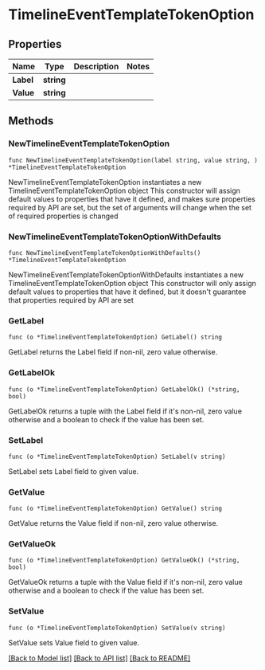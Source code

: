 # TimelineEventTemplateTokenOption

## Properties

Name | Type | Description | Notes
------------ | ------------- | ------------- | -------------
**Label** | **string** |  | 
**Value** | **string** |  | 

## Methods

### NewTimelineEventTemplateTokenOption

`func NewTimelineEventTemplateTokenOption(label string, value string, ) *TimelineEventTemplateTokenOption`

NewTimelineEventTemplateTokenOption instantiates a new TimelineEventTemplateTokenOption object
This constructor will assign default values to properties that have it defined,
and makes sure properties required by API are set, but the set of arguments
will change when the set of required properties is changed

### NewTimelineEventTemplateTokenOptionWithDefaults

`func NewTimelineEventTemplateTokenOptionWithDefaults() *TimelineEventTemplateTokenOption`

NewTimelineEventTemplateTokenOptionWithDefaults instantiates a new TimelineEventTemplateTokenOption object
This constructor will only assign default values to properties that have it defined,
but it doesn't guarantee that properties required by API are set

### GetLabel

`func (o *TimelineEventTemplateTokenOption) GetLabel() string`

GetLabel returns the Label field if non-nil, zero value otherwise.

### GetLabelOk

`func (o *TimelineEventTemplateTokenOption) GetLabelOk() (*string, bool)`

GetLabelOk returns a tuple with the Label field if it's non-nil, zero value otherwise
and a boolean to check if the value has been set.

### SetLabel

`func (o *TimelineEventTemplateTokenOption) SetLabel(v string)`

SetLabel sets Label field to given value.


### GetValue

`func (o *TimelineEventTemplateTokenOption) GetValue() string`

GetValue returns the Value field if non-nil, zero value otherwise.

### GetValueOk

`func (o *TimelineEventTemplateTokenOption) GetValueOk() (*string, bool)`

GetValueOk returns a tuple with the Value field if it's non-nil, zero value otherwise
and a boolean to check if the value has been set.

### SetValue

`func (o *TimelineEventTemplateTokenOption) SetValue(v string)`

SetValue sets Value field to given value.



[[Back to Model list]](../README.md#documentation-for-models) [[Back to API list]](../README.md#documentation-for-api-endpoints) [[Back to README]](../README.md)


